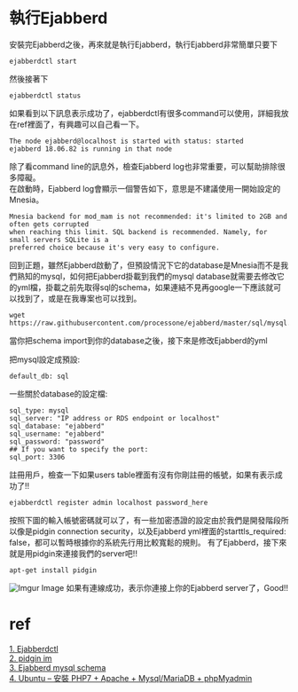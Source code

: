 # 執行Ejabberd
安裝完Ejabberd之後，再來就是執行Ejabberd，執行Ejabberd非常簡單只要下
```
ejabberdctl start
```
然後接著下
```
ejabberdctl status
```
如果看到以下訊息表示成功了，ejabberdctl有很多command可以使用，詳細我放在ref裡面了，有興趣可以自己看一下。
```
The node ejabberd@localhost is started with status: started
ejabberd 18.06.82 is running in that node
```
除了看command line的訊息外，檢查Ejabberd log也非常重要，可以幫助排除很多障礙。  
在啟動時，Ejabberd log會顯示一個警告如下，意思是不建議使用一開始設定的Mnesia。
```
Mnesia backend for mod_mam is not recommended: it's limited to 2GB and often gets corrupted 
when reaching this limit. SQL backend is recommended. Namely, for small servers SQLite is a 
preferred choice because it's very easy to configure.
```
回到正題，雖然Ejabberd啟動了，但預設情況下它的database是Mnesia而不是我們熟知的mysql，如何把Ejabberd掛載到我們的mysql database就需要去修改它的yml檔，掛載之前先取得sql的schema，如果連結不見再google一下應該就可以找到了，或是在我專案也可以找到。
```
wget  https://raw.githubusercontent.com/processone/ejabberd/master/sql/mysql.sql
```
當你把schema import到你的database之後，接下來是修改Ejabberd的yml

把mysql設定成預設:
```
default_db: sql
```
一些關於database的設定檔:
```
sql_type: mysql
sql_server: "IP address or RDS endpoint or localhost"
sql_database: "ejabberd"
sql_username: "ejabberd"
sql_password: "password"
## If you want to specify the port:
sql_port: 3306
```
註冊用戶，檢查一下如果users table裡面有沒有你剛註冊的帳號，如果有表示成功了!!
```
ejabberdctl register admin localhost password_here
```
按照下圖的輸入帳號密碼就可以了，有一些加密憑證的設定由於我們是開發階段所以像是pidgin connection security，以及Ejabberd yml裡面的starttls_required: false，都可以暫時根據你的系統先行用比較寬鬆的規則。
有了Ejabberd，接下來就是用pidgin來連接我們的server吧!!
```
apt-get install pidgin
```
![Imgur Image](https://i.imgur.com/34wup0N.png) 
如果有連線成功，表示你連接上你的Ejabberd server了，Good!!
# ref
[1. Ejabberdctl](https://docs.ejabberd.im/admin/guide/managing/#ejabberdctl-commands)  
[2. pidgin im](https://www.pidgin.im)  
[3. Ejabberd mysql schema](https://github.com/tmc4qn/Ejabberd-Learning/blob/master/ejabbed.sql)  
[4. Ubuntu – 安裝 PHP7 + Apache + Mysql/MariaDB + phpMyadmin](http://jsnwork.kiiuo.com/archives/2505/ubuntu-安裝-php7-apache-mysqlmariadb-phpmyadmin/)
